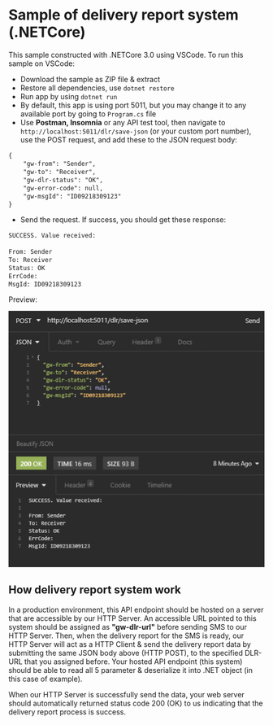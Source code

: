 # Sample of delivery report system (.NETCore)

This sample constructed with .NETCore 3.0 using VSCode. To run this sample on VSCode:

- Download the sample as ZIP file & extract
- Restore all dependencies, use <code>dotnet restore</code>
- Run app by using <code>dotnet run</code>
- By default, this app is using port 5011, but you may change it to any available port by going to <code>Program.cs</code> file 
- Use __Postman, Insomnia__ or any API test tool, then navigate to <code>http://localhost:5011/dlr/save-json</code> (or your custom port number), use the POST request, and add these to the JSON request body:

```
{
	"gw-from": "Sender",
	"gw-to": "Receiver",
	"gw-dlr-status": "OK",
	"gw-error-code": null,
	"gw-msgId": "ID09218309123"
}
```
- Send the request. If success, you should get these response:
```
SUCCESS. Value received:

From: Sender
To: Receiver
Status: OK
ErrCode: 
MsgId: ID09218309123
```
Preview:

![alt text](https://github.com/minigatewaydev/netcore-delivery-report-sample/blob/master/md-imgs/g1.png?raw=true)

## How delivery report system work

In a production environment, this API endpoint should be hosted on a server that are accessible by our HTTP Server. An accessible URL pointed to this system should be assigned as __"gw-dlr-url"__ before sending SMS to our HTTP Server. Then, when the delivery report for the SMS is ready, our HTTP Server will act as a HTTP Client & send the delivery report data by submitting the same JSON body above (HTTP POST), to the specified DLR-URL that you assigned before. Your hosted API endpoint (this system) should be able to read all 5 parameter & deserialize it into .NET object (in this case of example).

When our HTTP Server is successfully send the data, your web server should automatically returned status code 200 (OK) to us indicating that the delivery report process is success.
